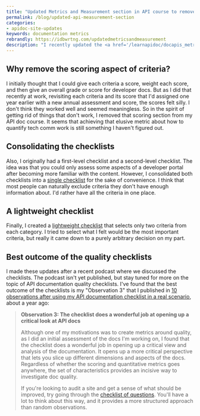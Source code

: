 ```yaml
---
title: "Updated Metrics and Measurement section in API course to remove scoring aspect"
permalink: /blog/updated-api-measurement-section
categories:
- apidoc-site-updates
keywords: documentation metrics
rebrandly: https://idbwrtng.com/updatedmetricsandmeasurement
description: "I recently updated the <a href='/learnapidoc/docapis_metrics_and_measurement.html'>Metrics and measurement</a> section of my API course to remove the section on scoring the various API documentation criteria. I also consolidated the first- and second-level checklists into a <a href='/learnapidoc/docapis_quality_checklist.html'>single checklist</a>."
---
```


## Why remove the scoring aspect of criteria?

I initially thought that I could give each criteria a score, weight each score, and then give an overall grade or score for developer docs. But as I did that recently at work, revisiting each criteria and its score that I'd assigned one year earlier with a new annual assessment and score, the scores felt silly. I don't think they worked well and seemed meaningless. So in the spirit of getting rid of things that don't work, I removed that scoring section from my API doc course. It seems that achieving that elusive metric about how to quantify tech comm work is still something I haven't figured out.

## Consolidating the checklists

Also, I originally had a first-level checklist and a second-level checklist. The idea was that you could only assess some aspects of a developer portal after becoming more familiar with the content. However, I consolidated both checklists into a [single checklist](/learnapidoc/docapis_quality_checklist.html) for the sake of convenience. I think that most people can naturally exclude criteria they don't have enough information about. I'd rather have all the criteria in one place.

## A lightweight checklist

Finally, I created a [lightweight checklist](/learnapidoc/docapis_quality_checklist.html#short_version) that selects only two criteria from each category. I tried to select what I felt would be the most important criteria, but really it came down to a purely arbitrary decision on my part.

## Best outcome of the quality checklists

I made these updates after a recent podcast where we discussed the checklists. The podcast isn't yet published, but stay tuned for more on the topic of API documentation quality checklists. I've found that the best outcome of the checklists is my "Observation 3" that I published in [10 observations after using my API documentation checklist in a real scenario](/blog/observations-using-checklist/), about a year ago:

> **Observation 3: The checklist does a wonderful job at opening up a critical look at API docs**
>
> Although one of my motivations was to create metrics around quality, as I did an initial assessment of the docs I'm working on, I found that the checklist does a wonderful job in opening up a critical view and analysis of the documentation. It opens up a more critical perspective that lets you slice up different dimensions and aspects of the docs. Regardless of whether the scoring and quantitative metrics goes anywhere, the set of characteristics provides an incisive way to investigate doc quality.
>
> If you're looking to audit a site and get a sense of what should be improved, try going through the [checklist of questions](/learnapidoc/docapis_quality_checklist.html). You'll have a lot to think about this way, and it provides a more structured approach than random observations.
